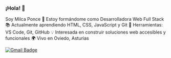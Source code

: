### ¡Hola! 👋 
Soy Milca Ponce 
🌱 Estoy formándome como Desarrolladora Web Full Stack 
📚 Actualmente aprendiendo HTML, CSS, JavaScript y Git 
🔧 Herramientas: VS Code, Git, GitHub 
💡 Interesada en construir soluciones web accesibles y funcionales 
🌍 Vivo en Oviedo, Asturias 

[![Gmail Badge](https://img.shields.io/badge/-milcaponce.dev@gmail.com-c14438?style=flat-square&logo=Gmail&logoColor=white&link=mailto:milcaponce.dev@gmail.com)](mailto:milcaponce.dev@gmail.com)

